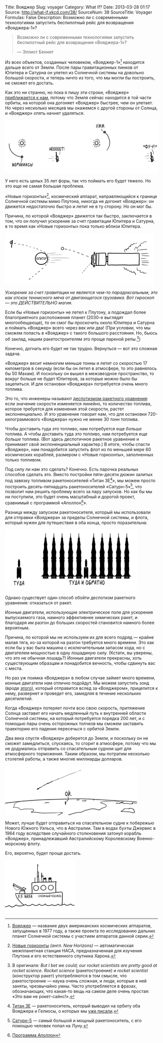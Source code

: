 Title: Вояджер
Slug: voyager
Category: What If?
Date: 2013-03-28 01:17
Source: http://what-if.xkcd.com/38/
SourceNum: 38
SourceTitle: Voyager
Formulas: False
Description: Возможно ли с современными технологиями запустить беспилотный рейс для возвращения «Вояджера-1»?

> Возможно ли с современными технологиями запустить беспилотный рейс для возвращения «Вояджера-1»?
>
> — Эллиот Беннет

Из всех объектов, созданных человеком, «Вояджер-1»[^1] находится дальше всего от Земли. После пары гравитационных пинков от Юпитера и Сатурна он улетел из Солнечной системы на довольно большой скорости, и теперь ничто из того, что мы могли бы построить, не сможет его достать.

Как это ни странно, но пока я пишу эти строки, «Вояджер» [приближается к нам](http://voyager.jpl.nasa.gov/where/), потому что Земля сейчас находится в той части орбиты, на которой она догоняет «Вояджер» быстрее, чем он улетает. Но через несколько месяцев мы окажемся с другой стороны от Солнца, и «Вояджер» опять начнет удаляться.

![](/uploads/038-voyager/voyager_earth_ru.png "Земля быстрее Вояджера, но никуда с орбиты не денется")

У него есть целых 35 лет форы, так что поймать его будет тяжело. Но это еще не самая большая проблема.

«Новые горизонты»[^2], космический аппарат, направляющийся к границе Солнечной системы мимо Плутона, никогда не догонит «Вояджер»: он движется недостаточно быстро и летит не в ту сторону. Но он мог бы.

Причина, по которой «Вояджер» движется так быстро, заключается в том, что он получил ускорение за счет гравитации Юпитера и Сатурна, в то время как «Новые горизонты» пока только вблизи Юпитера.

![](/uploads/038-voyager/voyager_assist_ru.png "Вояджер отскакивает от Юпитера и мячик отскакивает от грузовика.")

_Ускорение за счет гравитации не является чем-то парадоксальным, это как отскок теннисного мяча от двигающегося грузовика. Вот гироскоп — это ДЕЙСТВИТЕЛЬНО магия._

Если бы «Новые горизонты» не летел к Плутону, а подождал более благоприятного расположения планет (2030-е выглядят многообещающе), то он смог бы проскочить около Юпитера и Сатурна и поймать «Вояджер» всего через век или два! (При условии, что мы сможем попасть в «Вояджер» с такого большого расстояния. Но, бьюсь об заклад, нашим ракетостроителям это проще пареной репы.[^3])

Конечно, догнать его будет не так трудно. Вернуться — вот это сложная задача.

«Вояджер» весит немногим меньше тонны и летит со скоростью 17 километров в секунду (если бы он летел в атмосфере, то это равнялось бы 50 Махам). И поскольку он вышел в межзвездное пространство, то вокруг больше не будет Юпитеров, за которые можно было бы зацепиться. И для остановки «Вояджера» потребуется _очень_ много топлива.

Это то, что инженеры называют [деспотизмом ракетного уравнения](http://www.nasa.gov/mission_pages/station/expeditions/expedition30/tryanny.html): если значение скорости изменяется линейно, то количество топлива, которое требуется для изменения этой скорости, растет экспоненциально. И это уравнение говорит нам, что для остановки 720-килограммового «Вояджера» нужно не менее 30 _тонн_ топлива.

Чтобы доставить туда _это_ топливо, нам потребуется еще _больше_ топлива. А чтобы доставить туда _это_ топливо, нам потребуется еще _больше_ топлива. (Вот здесь деспотичное ракетное уравнение и принимает свой экспоненциальный характер.) В итоге, чтобы спасти «Вояджер», нам понадобится запустить флот из по меньшей мере 60 космических кораблей, размером с «Новые горизонты», заполненных только топливом.

Под силу ли нам это сделать? Конечно. Есть парочка реальных способов сделать это. Вместо постройки пяти-десяти дюжин залитых под завязку топливом ракетоносителей «Титан 3E[^4]», мы можем просто построить десять-пятнадцать ракетоносителей «Сатурн-5»[^5], что позволит нам решить проблему всего за пару запусков. Но как бы мы ни поступили, это будет очень масштабный и дорогой проект, сравнимый с программой «Аполлон[^6]».

Разница между запуском ракетоносителя, который мы использовали для отправки «Вояджера» за пределы Солнечной системы, и флота, который нужен для путешествия в оба конца, просто поразительна:

![](/uploads/038-voyager/voyager_comparison_ru.png "")

Однако существует один способ обойти деспотизм ракетного уравнения: отказаться от ракет.

Ионные двигатели, использующие электрическое поле для ускорения выпускаемого газа, намного эффективнее химических ракет, и благодаря им разгон до больших скоростей становится намного более вероятным.

Причина, по которой мы не используем их для всего подряд — крайне малая тяга, из-за которой на разгон требуется много времени. Это как если бы у вас была машина с исключительным запасом хода, но с двигателем мощностью в одну лошадиную силу. (Кстати, вы уверены, что это не обычная лошадь?) Ионные двигатели прекрасны, хоть существующим образцам и понадобится вечность, чтобы сдвинуть вас с места.

Но раз уж поимка «Вояджера» в любом случае займет много времени, ионные двигатели нам отлично подойдут. Мы можем запустить зонд (вроде [этого](http://trs-new.jpl.nasa.gov/dspace/bitstream/2014/13644/1/00-0010.pdf)), который отправится вслед за «Вояджером», прицепится к нему, развернет и проведет его, замедляя в течение нескольких десятилетий.

Когда «Вояджер» потеряет почти всю свою скорость, притяжение Солнца заставит его начать медленный путь к внутренней области Солнечной системы, на который потребуется порядка 200 лет, и с помощью пары очень осторожных толчков мы сможем заставить траекторию его падения пересечься с орбитой Земли.

Два века спустя «Вояджер» доберется до Земли, и поскольку он не сможет замедлиться, спускаясь, то сгорит в атмосфере, потому что мы не додумались отправить со спасательным судном щит для атмосферного торможения. Таким образом, мы потратим несколько столетий работы, а также многие миллиарды долларов.

![](/uploads/038-voyager/voyager_burn_up_ru.png "Возвращающийся «Вояджер» становится очень дорогостоящим фейрверком.")

Может, лучше будет отправиться на спасательном судне к побережью Нового Южного Уэльса, что в Австралии. Там в водах бухты Джервис в 1964 году вследствие случайного столкновения затонул корабль «Вояджер», принадлежавший Австралийскому Королевскому Военно-морскому флоту.

Его, вероятно, будет проще достать.

![](/uploads/038-voyager/voyager_salvage_ru.png "NASA отправляется в плавание")

[^1]: [Вояджер](http://ru.wikipedia.org/wiki/Вояджер) — название двух американских космических аппаратов, запущенных в 1977 году, а также проекта по исследованию дальних планет Солнечной системы с участием аппаратов данной серии.
[^2]: [Новые горизонты](http://ru.wikipedia.org/wiki/Новые_горизонты) _(англ. New Horizons)_ — автоматическая межпланетная станция НАСА, предназначенная для изучения Плутона и его естественного спутника Харона.
[^3]: В оригинале: _But I bet we could; our rocket scientists are pretty good at rocket science_. _Rocket science_ (ракетостроение) и _rocket scientist_ (конструктор ракет) употребляются в том смысле, что ракетостроение — наука очень сложная, и люди, которые в ней заняты, чрезвычайно умны. Часто употребляется в фразах, обозначающих, что какая-то вещь на самом деле очень простая: «Это вам не рокет-сайнс!».
[^4]: [Титан 3Е](http://ru.wikipedia.org/wiki/Titan_IIIE) — ракетоноситель, который выводил на орбиту оба Вояджера и Гелиосы, о которых мы [уже писали](/hair-dryer/).
[^5]: [Сатурн-5](http://ru.wikipedia.org/wiki/Сатурн-5) — самый большой и мощный ракетоноситель, с его помощью человек попал на Луну.
[^6]: [Программа Аполлон](http://ru.wikipedia.org/wiki/Аполлон_(программа))
